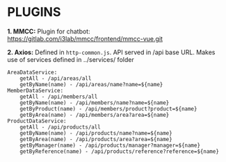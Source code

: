 # PLUGINS

**1. MMCC:** Plugin for chatbot: https://gitlab.com/i3lab/mmcc/frontend/mmcc-vue.git


**2. Axios:** Defined in `http-common.js`. API served in /api base URL. Makes use of services defined in ../services/ folder
```
AreaDataService:
    getAll - /api/areas/all
    getByName(name) - /api/areas/name?name=${name}
MemberDataService:
    getAll - /api/members/all
    getByName(name) - /api/members/name?name=${name}
    getByProduct(name) - /api/members/product?product=${name}
    getByArea(name) - /api/members/area?area=${name}
ProductDataService:
    getAll - /api/products/all
    getByName(name) - /api/products/name?name=${name}
    getByArea(name) - /api/products/area?area=${name}
    getByManager(name) - /api/products/manager?manager=${name}
    getByReference(name) - /api/products/reference?reference=${name}
```
